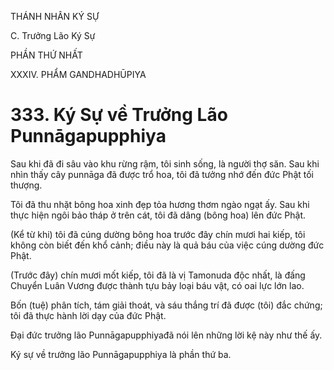 THÁNH NHÂN KÝ SỰ

C. Trưởng Lão Ký Sự

PHẦN THỨ NHẤT

XXXIV. PHẨM GANDHADHŪPIYA

# 333. Ký Sự về Trưởng Lão Punnāgapupphiya

Sau khi đã đi sâu vào khu rừng rậm, tôi sinh sống, là người thợ săn. Sau khi nhìn thấy cây punnāga đã được trổ hoa, tôi đã tưởng nhớ đến đức Phật tối thượng.

Tôi đã thu nhặt bông hoa xinh đẹp tỏa hương thơm ngào ngạt ấy. Sau khi thực hiện ngôi bảo tháp ở trên cát, tôi đã dâng (bông hoa) lên đức Phật.

(Kể từ khi) tôi đã cúng dường bông hoa trước đây chín mươi hai kiếp, tôi không còn biết đến khổ cảnh; điều này là quả báu của việc cúng dường đức Phật.

(Trước đây) chín mươi mốt kiếp, tôi đã là vị Tamonuda độc nhất, là đấng Chuyển Luân Vương được thành tựu bảy loại báu vật, có oai lực lớn lao.

Bốn (tuệ) phân tích, tám giải thoát, và sáu thắng trí đã được (tôi) đắc chứng; tôi đã thực hành lời dạy của đức Phật.

Đại đức trưởng lão Punnāgapupphiyađã nói lên những lời kệ này như thế ấy.

Ký sự về trưởng lão Punnāgapupphiya là phần thứ ba.
